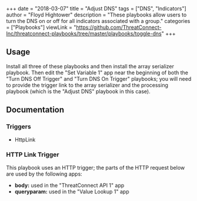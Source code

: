 +++
date = "2018-03-07"
title = "Adjust DNS"
tags = ["DNS", "Indicators"]
author = "Floyd Hightower"
description = "These playbooks allow users to turn the DNS on or off for all indicators associated with a group."
categories = ["Playbooks"]
viewLink = "https://github.com/ThreatConnect-Inc/threatconnect-playbooks/tree/master/playbooks/toggle-dns"
+++

## Usage

Install all three of these playbooks and then install the array serializer playbook. Then edit the "Set Variable 1" app near the beginning of both the "Turn DNS Off Trigger" and "Turn DNS On Trigger" playbooks; you will need to provide the trigger link to the array serializer and the processing playbook (which is the "Adjust DNS" playbook in this case).

## Documentation

### Triggers

- HttpLink

### HTTP Link Trigger

This playbook uses an HTTP trigger; the parts of the HTTP request below are used by the following apps:

- **body:** used in the "ThreatConnect API 1" app
- **queryparam:** used in the "Value Lookup 1" app
